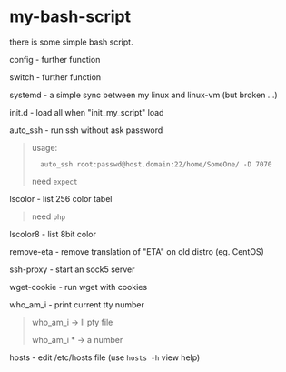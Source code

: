 my-bash-script
==============

there is some simple bash script.



config - further function

switch - further function

systemd - a simple sync between my linux and linux-vm (but broken ...)

init.d - load all when "init_my_script" load

auto_ssh - run ssh without ask password

> usage:
>
>       auto_ssh root:passwd@host.domain:22/home/SomeOne/ -D 7070
>
> need `expect`

lscolor - list 256 color tabel 
> need `php`

lscolor8 - list 8bit color

remove-eta - remove translation of "ETA" on old distro (eg. CentOS)

ssh-proxy - start an sock5 server

wget-cookie - run wget with cookies

who_am_i - print current tty number
> who_am_i     -> ll pty file
>
> who_am_i *   -> a number

hosts - edit /etc/hosts file (use `hosts -h` view help)

